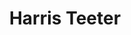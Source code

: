 ---
title: "Harris Teeter"
url: /virginia-beach/harris-teeter-virginia-beach-boulevard/
shop: supermarket
---